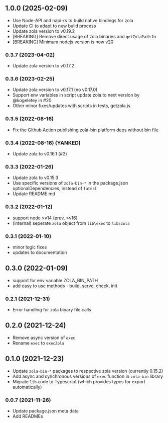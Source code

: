 ## 1.0.0 (2025-02-09)

- Use Node-API and napi-rs to build native bindings for zola
- Update CI to adapt to new build process
- Update zola version to v0.19.2
- [BREAKING] Remove direct usage of zola binaries and `getZolaPath` fn
- [BREAKING] Minimum nodejs version is now v20

### 0.3.7 (2023-04-02)

- Update zola version to v0.17.2

### 0.3.6 (2023-02-25)

- Update zola version to v0.17.1 (no v0.17.0)
- Support env variables in script update zola to next version by @kogeletey in #20
- Other minor fixes/updates with scripts in tests, getzola.js

### 0.3.5 (2022-08-16)

- Fix the Github Action publishing zola-bin platform deps without bin file

### 0.3.4 (2022-08-16) (YANKED)

- Update zola to v0.16.1 (#2)

### 0.3.3 (2022-01-26)

- Update zola to v0.15.3
- Use specific versions of `zola-bin-*` in the package.json optionalDependencies, instead of `latest`
- Update README.md

### 0.3.2 (2022-01-12)

- support node >v14 (prev, >v16)
- (internal) seperate `zola` object from `lib\exec` to `lib\zola`

### 0.3.1 (2022-01-10)

- minor logic fixes
- updates to documentation

## 0.3.0 (2022-01-09)

- support for env variable ZOLA_BIN_PATH
- add easy to use methods - build, serve, check, init

### 0.2.1 (2021-12-31)

- Error handling for zola binary file calls

## 0.2.0 (2021-12-24)

- Remove async version of `exec`
- Rename `exec` to `execZola`

## 0.1.0 (2021-12-23)

- Update `zola-bin-*` packages to respective zola version (currently 0.15.2)
- Add async and synchronous versions of `exec` function in `zola-bin` library
- Migrate `lib` code to Typescript (which provides types for export automatically)

### 0.0.7 (2021-11-26)

- Update package.json meta data
- Add READMEs
